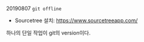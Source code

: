 20190807
`git offline`

- Sourcetree 설치: https://www.sourcetreeapp.com/

하나의 단일 작업이 git의 version이다.

